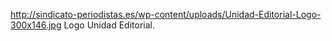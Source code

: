 http://sindicato-periodistas.es/wp-content/uploads/Unidad-Editorial-Logo-300x146.jpg
Logo Unidad Editorial.
